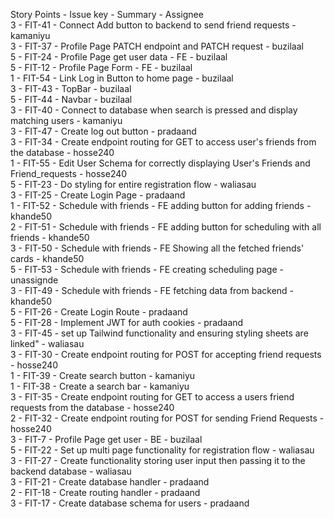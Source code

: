 Story Points - Issue key - Summary - Assignee  
3 - FIT-41 - Connect Add button to backend to send friend requests - kamaniyu  
3 - FIT-37 - Profile Page PATCH endpoint and PATCH request - buzilaal  
5 - FIT-24 - Profile Page get user data - FE - buzilaal  
5 - FIT-12 - Profile Page Form - FE - buzilaal  
1 - FIT-54 - Link Log in Button to home page  - buzilaal  
3 - FIT-43 - TopBar  - buzilaal  
5 - FIT-44 - Navbar - buzilaal  
3 - FIT-40 - Connect to database when search is pressed and display matching users - kamaniyu  
3 - FIT-47 - Create log out button - pradaand  
3 - FIT-34 - Create endpoint routing for GET to access user's friends from the database - hosse240  
1 - FIT-55 - Edit User Schema for correctly displaying User's Friends and Friend_requests - hosse240  
5 - FIT-23 - Do styling for entire registration flow - waliasau  
3 - FIT-25 - Create Login Page - pradaand  
1 - FIT-52 - Schedule with friends - FE adding button for adding friends - khande50  
2 - FIT-51 - Schedule with friends - FE adding button for scheduling with all friends - khande50  
3 - FIT-50 - Schedule with friends - FE Showing all the fetched friends' cards - khande50  
5 - FIT-53 - Schedule with friends - FE creating scheduling page - unassignde  
3 - FIT-49 - Schedule with friends - FE fetching data from backend - khande50  
5 - FIT-26 - Create Login Route - pradaand  
5 - FIT-28 - Implement JWT for auth cookies - pradaand  
3 - FIT-45 - set up Tailwind functionality and ensuring styling sheets are linked" - waliasau   
3 - FIT-30 - Create endpoint routing for POST for accepting friend requests - hosse240  
1 - FIT-39 - Create search button - kamaniyu  
1 - FIT-38 - Create a search bar - kamaniyu   
3 - FIT-35 - Create endpoint routing for GET to access a users friend requests from the database - hosse240  
2 - FIT-32 - Create endpoint routing for POST for sending Friend Requests - hosse240  
3 - FIT-7 - Profile Page get user - BE - buzilaal  
5 - FIT-22 - Set up multi page functionality for registration flow - waliasau  
3 - FIT-27 - Create functionality storing user input then passing it to the backend database - waliasau  
3 - FIT-21 - Create database handler - pradaand  
2 - FIT-18 - Create routing handler - pradaand  
3 - FIT-17 - Create database schema for users - pradaand  
